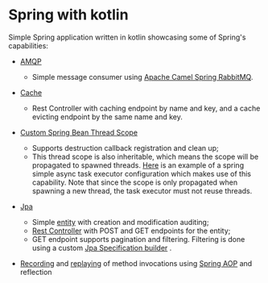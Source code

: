 # Spring with kotlin

Simple Spring application written in kotlin showcasing some of Spring's capabilities:

* [AMQP](https://github.com/miguel-oliveira/spring-demo-kotlin/tree/master/src/main/kotlin/miguel/oliveira/demo/kotlin/amqp)
  - Simple message consumer
  using [Apache Camel Spring RabbitMQ](https://camel.apache.org/components/3.15.x/spring-rabbitmq-component.html).


* [Cache](https://github.com/miguel-oliveira/spring-demo-kotlin/tree/master/src/main/kotlin/miguel/oliveira/demo/kotlin/cache)
  - Rest Controller with caching endpoint by name and key, and a cache evicting endpoint by the same name and key.


* [Custom Spring Bean Thread Scope](https://github.com/miguel-oliveira/spring-demo-kotlin/tree/master/src/main/kotlin/miguel/oliveira/demo/kotlin/context/scope)
  - Supports destruction callback registration and clean up;
  - This thread scope is also inheritable, which means the scope will be propagated to spawned
    threads. [Here](https://github.com/miguel-oliveira/spring-demo-kotlin/blob/master/src/main/kotlin/miguel/oliveira/demo/kotlin/configuration/AsyncConfiguration.kt)
    is an example of a spring simple async task executor configuration which makes use of this capability. Note that
    since the scope is only propagated when spawning a new thread, the task executor must not
    reuse threads.


* [Jpa](https://github.com/miguel-oliveira/spring-demo-kotlin/tree/master/src/main/kotlin/miguel/oliveira/demo/kotlin/jpa)
  - Simple [entity](https://github.com/miguel-oliveira/spring-demo-kotlin/blob/master/src/main/kotlin/miguel/oliveira/demo/kotlin/jpa/MyEntity.kt)
  with creation and modification auditing;
  - [Rest Controller](https://github.com/miguel-oliveira/spring-demo-kotlin/blob/master/src/main/kotlin/miguel/oliveira/demo/kotlin/jpa/MyController.kt)
  with POST and GET endpoints for the entity;
  - GET endpoint supports pagination and filtering. Filtering is done using a
  custom [Jpa Specification builder](https://github.com/miguel-oliveira/spring-demo-kotlin/blob/master/src/main/kotlin/miguel/oliveira/demo/kotlin/jpa/SpecificationBuilder.kt)
  .


* [Recording](https://github.com/miguel-oliveira/spring-demo-kotlin/tree/master/src/main/kotlin/miguel/oliveira/demo/kotlin/record)
  and [replaying](https://github.com/miguel-oliveira/spring-demo-kotlin/tree/master/src/main/kotlin/miguel/oliveira/demo/kotlin/replay)
  of method invocations using [Spring AOP](https://docs.spring.io/spring-framework/docs/2.5.x/reference/aop.html) and reflection
